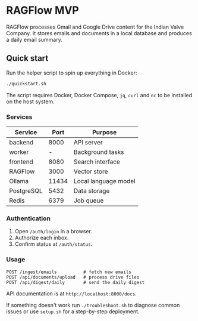 # RAGFlow MVP

RAGFlow processes Gmail and Google Drive content for the Indian Valve Company.  It stores emails and documents in a local database and produces a daily email summary.

## Quick start

Run the helper script to spin up everything in Docker:

```bash
./quickstart.sh
```

The script requires Docker, Docker Compose, `jq`, `curl` and `nc` to be
installed on the host system.

### Services

| Service    | Port | Purpose             |
|------------|------|---------------------|
| backend    | 8000 | API server          |
| worker     | -    | Background tasks    |
| frontend   | 8080 | Search interface    |
| RAGFlow    | 3000 | Vector store        |
| Ollama     | 11434| Local language model|
| PostgreSQL | 5432 | Data storage        |
| Redis      | 6379 | Job queue           |

### Authentication

1. Open `/auth/login` in a browser.
2. Authorize each inbox.
3. Confirm status at `/auth/status`.

### Usage

```
POST /ingest/emails          # fetch new emails
POST /api/documents/upload   # process drive files
POST /api/digest/daily       # send the daily digest
```

API documentation is at `http://localhost:8000/docs`.

If something doesn't work run `./troubleshoot.sh` to diagnose common issues or
use `setup.sh` for a step-by-step deployment.
